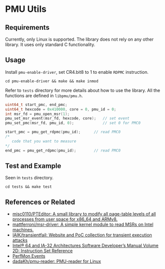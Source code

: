# PMU Utils

## Requirements

Currently, only Linux is supported. The library does not rely on any other library. It uses only standard C functionality.

## Usage

Install `pmu-enable-driver`, set CR4.bit8 to 1 to enable `RDPMC` instruction.

```shell
cd pmu-enable-driver && make && make inmod
```

Refer to `tests` directory for more details about how to use the library. All the functions are defined in `libpmu/pmu.h`.

```c
uint64_t start_pmc, end_pmc;
uint64_t hexcode = 0x410000, core = 0, pmu_id = 0;
int msr_fd = pmu_open_msr(1);
pmu_set_msr_event(msr_fd, hexcode, core);   // set event
pmu_set_pmc(msr_fd, pmu_id, 0);             // set 0 for PMC0

start_pmc = pmu_get_rdpmc(pmu_id);      // read PMC0
/*
   code that you want to measure
*/
end_pmc = pmu_get_rdpmc(pmu_id);        // read PMC0
```

## Test and Example

Seen in `tests` directory.

```shell
cd tests && make test
```

## References or Related
- [misc0110/PTEditor: A small library to modify all page-table levels of all processes from user space for x86_64 and ARMv8.](https://github.com/misc0110/PTEditor)
- [mattferroni/msr-driver: A simple kernel module to read MSRs on Intel machines.](https://github.com/mattferroni/msr-driver)
- [IAIK/transientfail: Website and PoC collection for transient execution attacks](https://github.com/IAIK/transientfail)
- [Intel® 64 and IA-32 Architectures Software Developer’s Manual Volume 2D: Instruction Set Reference](https://www.intel.com/content/dam/www/public/us/en/documents/manuals/64-ia-32-architectures-software-developer-vol-2d-manual.pdf)
- [PerfMon Events](https://perfmon-events.intel.com/#)
- [dadaKh/pmu-reader: PMU-reader for Linux](https://github.com/dadaKh/pmu-reader)
